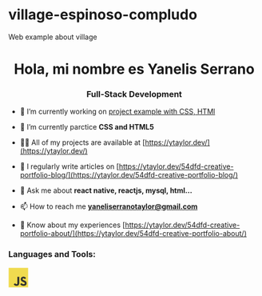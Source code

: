# village-espinoso-compludo
Web example about village

<h1 align="center">Hola, mi nombre es Yanelis Serrano</h1>
<h3 align="center">Full-Stack Development</h3>

- 🔭 I’m currently working on [project example with CSS, HTMl](https://ytaylor.github.io/village-espinoso-compludo/index.html)

- 🌱 I’m currently parctice **CSS and HTML5**

- 👨‍💻 All of my projects are available at [https://ytaylor.dev/](https://ytaylor.dev/)

- 📝 I regularly write articles on [https://ytaylor.dev/54dfd-creative-portfolio-blog/](https://ytaylor.dev/54dfd-creative-portfolio-blog/)

- 💬 Ask me about **react native, reactjs, mysql, html...**

- 📫 How to reach me **yaneliserranotaylor@gmail.com**

- 📄 Know about my experiences [https://ytaylor.dev/54dfd-creative-portfolio-about/](https://ytaylor.dev/54dfd-creative-portfolio-about/)


<h3 align="left">Languages and Tools:</h3>
<p align="left"> <a href="https://developer.mozilla.org/en-US/docs/Web/JavaScript" target="_blank"> <img src="https://raw.githubusercontent.com/devicons/devicon/master/icons/javascript/javascript-original.svg" alt="javascript" width="40" height="40"/> </a> </p>

